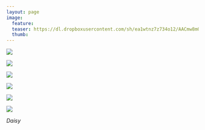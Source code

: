 ```yaml
---
layout: page
image:
  feature:
  teaser: https://dl.dropboxusercontent.com/sh/ea1wtnz7z734o12/AACmw8mQyc5roJE-adjFk1uKa/luontokuvat/kes%C3%A4/2/DSC33308-245px.jpg
  thumb:
---
```


[![](https://dl.dropboxusercontent.com/sh/ea1wtnz7z734o12/AABNj3FHNI8sBwG_peQMAq39a/luontokuvat/kes%C3%A4/2/DSC33244-800px.jpg)](https://dl.dropboxusercontent.com/sh/ea1wtnz7z734o12/AAC4xPTd5Vv3-2h6WjP-Zq4Xa/luontokuvat/kes%C3%A4/2/DSC33244.jpg)

[![](https://dl.dropboxusercontent.com/sh/ea1wtnz7z734o12/AAAV69zqTbb8YLEQNn7tCiU4a/luontokuvat/kes%C3%A4/2/DSC33249-800px.jpg)](https://dl.dropboxusercontent.com/sh/ea1wtnz7z734o12/AADJvKJGH0K1ATEU8Viq639Ka/luontokuvat/kes%C3%A4/2/DSC33249.jpg)

[![](https://dl.dropboxusercontent.com/sh/ea1wtnz7z734o12/AAANe7xVTYJlswjUbJEKcd5ma/luontokuvat/kes%C3%A4/2/DSC33271-800px.jpg)](https://dl.dropboxusercontent.com/sh/ea1wtnz7z734o12/AAA70VgTf1u6GTY1ht-nerFea/luontokuvat/kes%C3%A4/2/DSC33271.jpg)

[![](https://dl.dropboxusercontent.com/sh/ea1wtnz7z734o12/AACasBU6t-BCXoMRaMgUz3oIa/luontokuvat/kes%C3%A4/2/DSC33278-800px.jpg)](https://dl.dropboxusercontent.com/sh/ea1wtnz7z734o12/AAAF-5gMbDsVGVpB4A19OzUaa/luontokuvat/kes%C3%A4/2/DSC33278.jpg)

[![](https://dl.dropboxusercontent.com/sh/ea1wtnz7z734o12/AAD_o6htB0mWMH-Uj5XIZQjVa/luontokuvat/kes%C3%A4/2/DSC33308-800px.jpg)](https://dl.dropboxusercontent.com/sh/ea1wtnz7z734o12/AADm1lq0z-g3zIX5dcXSTsZQa/luontokuvat/kes%C3%A4/2/DSC33308.jpg)

[![](https://dl.dropboxusercontent.com/sh/ea1wtnz7z734o12/AABKzaE9g9uED-CgAjNHZG_Ha/luontokuvat/kes%C3%A4/2/DSC33309-800px.jpg)](https://dl.dropboxusercontent.com/sh/ea1wtnz7z734o12/AADXZ9bgnbMF1sFvd77eTE_ba/luontokuvat/kes%C3%A4/2/DSC33309.jpg)

*Daisy*
